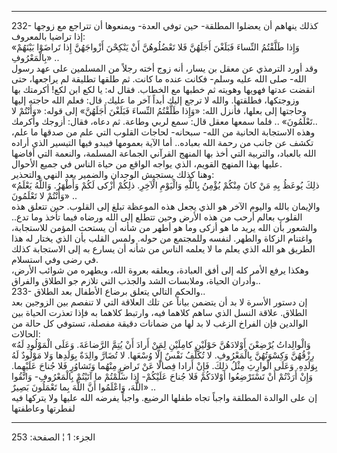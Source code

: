------------------------------------------------------------------------

232- كذلك ينهاهم أن يعضلوا المطلقة- حين توفي العدة- ويمنعوها أن تتراجع
مع زوجها إذا تراضيا بالمعروف:  
«وَإِذا طَلَّقْتُمُ النِّساءَ فَبَلَغْنَ أَجَلَهُنَّ فَلا تَعْضُلُوهُنَّ أَنْ يَنْكِحْنَ أَزْواجَهُنَّ إِذا تَراضَوْا
بَيْنَهُمْ بِالْمَعْرُوفِ» ..  
وقد أورد الترمذي عن معقل بن يسار، أنه زوج أخته رجلاً من المسلمين على عهد
رسول الله- صلى الله عليه وسلم- فكانت عنده ما كانت. ثم طلقها تطليقة لم
يراجعها، حتى انقضت عدتها فهويها وهويته ثم خطبها مع الخطاب. فقال له: يا
لكع ابن لكع! أكرمتك بها وزوجتكها، فطلقتها. والله لا ترجع إليك أبداً آخر
ما عليك. قال: فعلم الله حاجته إليها وحاجتها إلى بعلها، فأنزل الله: «وَإِذا
طَلَّقْتُمُ النِّساءَ فَبَلَغْنَ أَجَلَهُنَّ» إلى قوله: «وَأَنْتُمْ لا تَعْلَمُونَ» .. فلما سمعها معقل
قال: سمع لربي وطاعة. ثم دعاه، فقال: أزوجك وأكرمك..  
وهذه الاستجابة الحانية من الله- سبحانه- لحاجات القلوب التي علم من صدقها
ما علم، تكشف عن جانب من رحمة الله بعباده.. أما الآية بعمومها فيبدو فيها
التيسير الذي أراده الله بالعباد، والتربية التي أخذ بها المنهج القرآني
الجماعة المسلمة، والنعمة التي أفاضها عليها بهذا المنهج القويم، الذي
يواجه الواقع من حياة الناس في جميع الأحوال.  
وهنا كذلك يستجيش الوجدان والضمير بعد النهي والتحذير:  
«ذلِكَ يُوعَظُ بِهِ مَنْ كانَ مِنْكُمْ يُؤْمِنُ بِاللَّهِ وَالْيَوْمِ الْآخِرِ. ذلِكُمْ أَزْكى لَكُمْ وَأَطْهَرُ.
وَاللَّهُ يَعْلَمُ وَأَنْتُمْ لا تَعْلَمُونَ» ..  
والإيمان بالله واليوم الآخر هو الذي يجعل هذه الموعظة تبلغ إلى القلوب.
حين تتعلق هذه القلوب بعالم أرحب من هذه الأرض وحين تتطلع إلى الله ورضاه
فيما تأخذ وما تدع.. والشعور بأن الله يريد ما هو أزكى وما هو أطهر من شأنه
أن يستحث المؤمن للاستجابة، واغتنام الزكاة والطهر. لنفسه وللمجتمع من
حوله. ولمس القلب بأن الذي يختار له هذا الطريق هو الله الذي يعلم ما لا
يعلمه الناس من شأنه أن يسارع به إلى الاستجابة كذلك في رضى وفي استسلام.  
وهكذا يرفع الأمر كله إلى أفق العبادة، ويعلقه بعروة الله، ويطهره من شوائب
الأرض، وأدران الحياة، وملابسات الشد والجذب التي تلازم جو الطلاق
والفراق..  
233- والحكم التالي يتعلق برضاع الأطفال بعد الطلاق..  
إن دستور الأسرة لا بد أن يتضمن بياناً عن تلك العلاقة التي لا تنفصم بين
الزوجين بعد الطلاق. علاقة النسل الذي ساهم كلاهما فيه، وارتبط كلاهما به
فإذا تعذرت الحياة بين الوالدين فإن الفراخ الزغب لا بد لها من ضمانات
دقيقة مفصلة، تستوفي كل حالة من الحالات:  
«وَالْوالِداتُ يُرْضِعْنَ أَوْلادَهُنَّ حَوْلَيْنِ كامِلَيْنِ لِمَنْ أَرادَ أَنْ يُتِمَّ الرَّضاعَةَ. وَعَلَى
الْمَوْلُودِ لَهُ رِزْقُهُنَّ وَكِسْوَتُهُنَّ بِالْمَعْرُوفِ. لا تُكَلَّفُ نَفْسٌ إِلَّا وُسْعَها. لا تُضَارَّ والِدَةٌ
بِوَلَدِها وَلا مَوْلُودٌ لَهُ بِوَلَدِهِ. وَعَلَى الْوارِثِ مِثْلُ ذلِكَ. فَإِنْ أَرادا فِصالًا عَنْ تَراضٍ
مِنْهُما وَتَشاوُرٍ فَلا جُناحَ عَلَيْهِما. وَإِنْ أَرَدْتُمْ أَنْ تَسْتَرْضِعُوا أَوْلادَكُمْ فَلا جُناحَ
عَلَيْكُمْ- إِذا سَلَّمْتُمْ ما آتَيْتُمْ بِالْمَعْرُوفِ- وَاتَّقُوا اللَّهَ، وَاعْلَمُوا أَنَّ اللَّهَ بِما
تَعْمَلُونَ بَصِيرٌ» ..  
إن على الوالدة المطلقة واجباً تجاه طفلها الرضيع. واجباً يفرضه الله عليها
ولا يتركها فيه لفطرتها وعاطفتها

------------------------------------------------------------------------

الجزء: 1 ¦ الصفحة: 253
